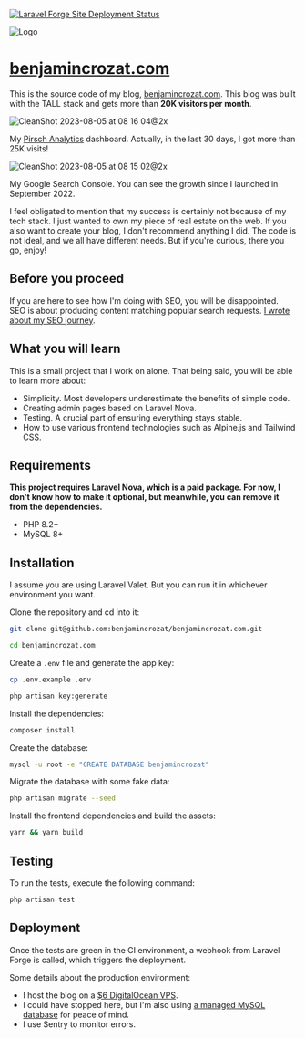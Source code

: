 [![Laravel Forge Site Deployment Status](https://img.shields.io/endpoint?url=https%3A%2F%2Fforge.laravel.com%2Fsite-badges%2F853f706f-237e-49ce-9812-7d452d57c0bb%3Fdate%3D1%26commit%3D1&style=for-the-badge)](https://forge.laravel.com)

![Logo](https://github.com/benjamincrozat/benjamincrozat.com/assets/3613731/af6aaf53-a7f6-45fd-ab3a-114b862f4a1a)

# [benjamincrozat.com](https://benjamincrozat.com)

This is the source code of my blog, [benjamincrozat.com](https://benjamincrozat.com). This blog was built with the TALL stack and gets more than **20K visitors per month**.

![CleanShot 2023-08-05 at 08 16 04@2x](https://github.com/benjamincrozat/benjamincrozat.com/assets/3613731/b48b67b1-5da2-4319-941e-e600cc182a5e)

My [Pirsch Analytics](https://benjamincrozat.com/recommends/pirsch) dashboard. Actually, in the last 30 days, I got more than 25K visits!

![CleanShot 2023-08-05 at 08 15 02@2x](https://github.com/benjamincrozat/benjamincrozat.com/assets/3613731/83c2a06a-305f-485a-bd09-80fe6b8cfeaa)

My Google Search Console. You can see the growth since I launched in September 2022.

I feel obligated to mention that my success is certainly not because of my tech stack. I just wanted to own my piece of real estate on the web. If you also want to create your blog, I don't recommend anything I did. The code is not ideal, and we all have different needs. But if you're curious, there you go, enjoy!

## Before you proceed

If you are here to see how I'm doing with SEO, you will be disappointed. SEO is about producing content matching popular search requests. [I wrote about my SEO journey](https://benjamincrozat.com/seo-case-study).

## What you will learn

This is a small project that I work on alone. That being said, you will be able to learn more about:
- Simplicity. Most developers underestimate the benefits of simple code.
- Creating admin pages based on Laravel Nova.
- Testing. A crucial part of ensuring everything stays stable.
- How to use various frontend technologies such as Alpine.js and Tailwind CSS.

## Requirements

**This project requires Laravel Nova, which is a paid package. For now, I don't know how to make it optional, but meanwhile, you can remove it from the dependencies.**

- PHP 8.2+
- MySQL 8+

## Installation

I assume you are using Laravel Valet. But you can run it in whichever environment you want.

Clone the repository and cd into it:

```bash
git clone git@github.com:benjamincrozat/benjamincrozat.com.git

cd benjamincrozat.com
```

Create a `.env` file and generate the app key:

```bash
cp .env.example .env

php artisan key:generate
```

Install the dependencies:

```bash
composer install
```

Create the database:

```bash
mysql -u root -e "CREATE DATABASE benjamincrozat"
```

Migrate the database with some fake data:

```bash
php artisan migrate --seed
```

Install the frontend dependencies and build the assets:

```bash
yarn && yarn build
```

## Testing

To run the tests, execute the following command:

```bash
php artisan test
```

## Deployment

Once the tests are green in the CI environment, a webhook from Laravel Forge is called, which triggers the deployment. 

Some details about the production environment:
- I host the blog on a [$6 DigitalOcean VPS](https://benjamincrozat.com/recommends/digitalocean).
- I could have stopped here, but I'm also using [a managed MySQL database](https://benjamincrozat.com/recommends/digitalocean-managed-mysql-database) for peace of mind.
- I use Sentry to monitor errors.
